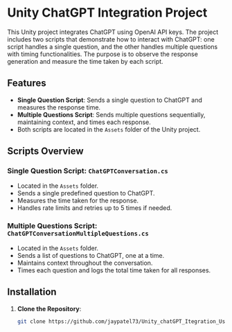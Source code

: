 # Unity ChatGPT Integration Project

This Unity project integrates ChatGPT using OpenAI API keys. The project includes two scripts that demonstrate how to interact with ChatGPT: one script handles a single question, and the other handles multiple questions with timing functionalities. The purpose is to observe the response generation and measure the time taken by each script.

## Features

- **Single Question Script**: Sends a single question to ChatGPT and measures the response time.
- **Multiple Questions Script**: Sends multiple questions sequentially, maintaining context, and times each response.
- Both scripts are located in the `Assets` folder of the Unity project.

## Scripts Overview

### Single Question Script: `ChatGPTConversation.cs`

- Located in the `Assets` folder.
- Sends a single predefined question to ChatGPT.
- Measures the time taken for the response.
- Handles rate limits and retries up to 5 times if needed.

### Multiple Questions Script: `ChatGPTConversationMultipleQuestions.cs`

- Located in the `Assets` folder.
- Sends a list of questions to ChatGPT, one at a time.
- Maintains context throughout the conversation.
- Times each question and logs the total time taken for all responses.

## Installation

1. **Clone the Repository**:

   ```bash
   git clone https://github.com/jaypatel73/Unity_chatGPT_Itegration_UsingAPI.git
